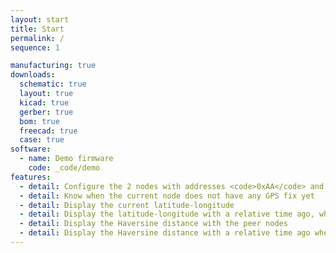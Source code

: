 ```yaml
---
layout: start
title: Start
permalink: /
sequence: 1

manufacturing: true
downloads:
  schematic: true
  layout: true
  kicad: true
  gerber: true
  bom: true
  freecad: true
  case: true
software:
  - name: Demo firmware
    code: _code/demo
features:
  - detail: Configure the 2 nodes with addresses <code>0xAA</code> and <code>0xBB</code> so that they can communicate with each other via LoRa
  - detail: Know when the current node does not have any GPS fix yet
  - detail: Display the current latitude-longitude
  - detail: Display the latitude-longitude with a relative time ago, which is the last GPS fix time
  - detail: Display the Haversine distance with the peer nodes
  - detail: Display the Haversine distance with a relative time ago when both nodes had a GPS fix
---
```

